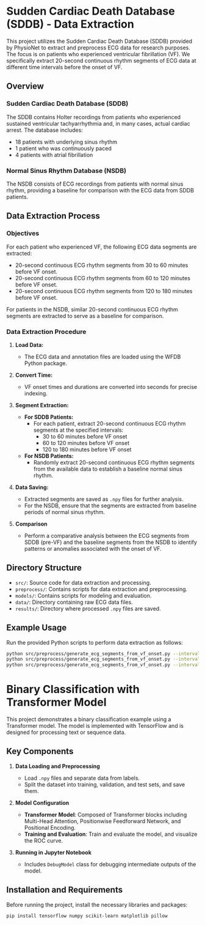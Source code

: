 # Sudden Cardiac Death Database (SDDB) - Data Extraction

This project utilizes the Sudden Cardiac Death Database (SDDB) provided by PhysioNet to extract and preprocess ECG data for research purposes. The focus is on patients who experienced ventricular fibrillation (VF). We specifically extract 20-second continuous rhythm segments of ECG data at different time intervals before the onset of VF.

## Overview

### Sudden Cardiac Death Database (SDDB)
The SDDB contains Holter recordings from patients who experienced sustained ventricular tachyarrhythmia and, in many cases, actual cardiac arrest. The database includes:
- 18 patients with underlying sinus rhythm
- 1 patient who was continuously paced
- 4 patients with atrial fibrillation

### Normal Sinus Rhythm Database (NSDB)
The NSDB consists of ECG recordings from patients with normal sinus rhythm, providing a baseline for comparison with the ECG data from SDDB patients.

## Data Extraction Process

### Objectives

For each patient who experienced VF, the following ECG data segments are extracted:
- 20-second continuous ECG rhythm segments from 30 to 60 minutes before VF onset.
- 20-second continuous ECG rhythm segments from 60 to 120 minutes before VF onset.
- 20-second continuous ECG rhythm segments from 120 to 180 minutes before VF onset.

For patients in the NSDB, similar 20-second continuous ECG rhythm segments are extracted to serve as a baseline for comparison.

### Data Extraction Procedure

1. **Load Data:**
   - The ECG data and annotation files are loaded using the WFDB Python package.

2. **Convert Time:**
   - VF onset times and durations are converted into seconds for precise indexing.

3. **Segment Extraction:**
   - **For SDDB Patients:**
      - For each patient, extract 20-second continuous ECG rhythm segments at the specified intervals:
        - 30 to 60 minutes before VF onset
        - 60 to 120 minutes before VF onset
        - 120 to 180 minutes before VF onset
   - **For NSDB Patients:**
     - Randomly extract 20-second continuous ECG rhythm segments from the available data to establish a baseline normal sinus rhythm.
    


4. **Data Saving:**
   - Extracted segments are saved as `.npy` files for further analysis.
   - For the NSDB, ensure that the segments are extracted from baseline periods of normal sinus rhythm.

5. **Comparison**
   - Perform a comparative analysis between the ECG segments from SDDB (pre-VF) and the baseline segments from the NSDB to identify patterns or anomalies associated with the onset of VF.
     
## Directory Structure

- `src/`: Source code for data extraction and processing.
- `preprocess/`: Contains scripts for data extraction and preprocessing.
- `models/`: Contains scripts for modeling and evaluation.
- `data/`: Directory containing raw ECG data files.
- `results/`: Directory where processed `.npy` files are saved.

## Example Usage

Run the provided Python scripts to perform data extraction as follows:

```bash
python src/preprocess/generate_ecg_segments_from_vf_onset.py --interval_start 30 --interval_end 60 
python src/preprocess/generate_ecg_segments_from_vf_onset.py --interval_start 60 --interval_end 120 
python src/preprocess/generate_ecg_segments_from_vf_onset.py --interval_start 120 --interval_end 180
```

# Binary Classification with Transformer Model

This project demonstrates a binary classification example using a Transformer model. The model is implemented with TensorFlow and is designed for processing text or sequence data.

## Key Components

1. **Data Loading and Preprocessing**
   - Load `.npy` files and separate data from labels.
   - Split the dataset into training, validation, and test sets, and save them.

2. **Model Configuration**
   - **Transformer Model**: Composed of Transformer blocks including Multi-Head Attention, Positionwise Feedforward Network, and Positional Encoding.
   - **Training and Evaluation**: Train and evaluate the model, and visualize the ROC curve.

3. **Running in Jupyter Notebook**
   - Includes `DebugModel` class for debugging intermediate outputs of the model.

## Installation and Requirements

Before running the project, install the necessary libraries and packages:

```bash
pip install tensorflow numpy scikit-learn matplotlib pillow
```
